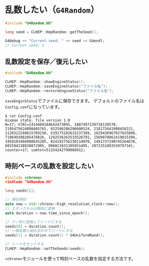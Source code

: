 # 乱数したい（``G4Random``）

```cpp
#include "G4Random.hh"

long seed = CLHEP::HepRandom::getTheSeed();

G4debug << "Current seed: " << seed << G4endl;
// Current seed: 3
```

## 乱数設定を保存／復元したい

```cpp
#include "G4Random.hh"

CLHEP::HepRandom::showEngineStatus();
CLHEP::HepRandom::saveEngineStatus("ファイル名");
CLHEP::HepRandom::restoreEngineStatus("ファイル名");
```

``saveEnginStatus``でファイルに保存できます。
デフォルトのファイル名は``Config.conf``になっています。

```console
$ cat Config.conf
mixmax state, file version 1.0
N=17; V[N]={414469184642473095, 1887497230718120570, 2195475624800485765, 932596286296600524, 218172641998458221, 1120322260615769150, 539175102615237389, 1629436967027825808, 719649398285478826, 1292536263533526791, 1569870862419815394, 1958103466980645205, 824192756230114970, 1491737190745264678, 601594138938872905, 896013831305951495, 207235109353979734}; counter=17; sumtot=51334242799068912;
```

## 時刻ベースの乱数を設定したい

```cpp
#include <chrono>
#indlude "G4Random.hh"

long seeds[2];

// 現在時刻
auto now = std::chrono::high_resolution_clock::now();
// エポックからの時刻に変換
auto duration = now.time_since_epoch();

// ナノ秒に変換してシードにする
seeds[0] = duration.count();
// 一様乱数と組み合わせてシードにする
seeds[1] = duration.count() * G4UniformRand();

// シードをセットする
CLHEP::HepRandom::setTheSeeds(seeds);
```

``<chrono>``モジュールを使って時刻ベースの乱数を設定する方法です。
